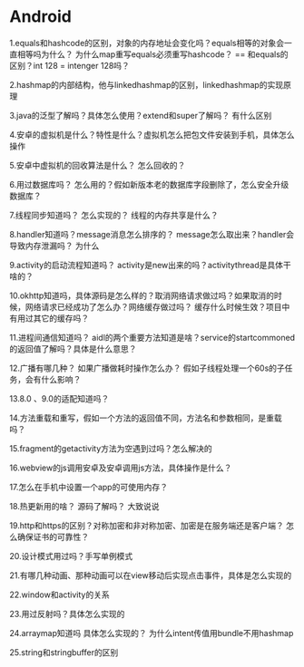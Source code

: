 # Android

1.equals和hashcode的区别，对象的内存地址会变化吗？equals相等的对象会一直相等吗为什么？
为什么map重写equals必须重写hashcode？ == 和equals的区别？int 128 = intenger 128吗？


2.hashmap的内部结构，他与linkedhashmap的区别，linkedhashmap的实现原理


3.java的泛型了解吗？具体怎么使用？extend和super了解吗？ 有什么区别



4.安卓的虚拟机是什么？特性是什么？虚拟机怎么把包文件安装到手机，具体怎么操作



5.安卓中虚拟机的回收算法是什么？ 怎么回收的？

6.用过数据库吗？ 怎么用的？假如新版本老的数据库字段删除了，怎么安全升级数据库？

7.线程同步知道吗？ 怎么实现的？ 线程的内存共享是什么？

8.handler知道吗？message消息怎么排序的？ message怎么取出来？handler会导致内存泄漏吗？ 为什么

9.activity的启动流程知道吗？ activity是new出来的吗？activitythread是具体干啥的？

10.okhttp知道吗，具体源码是怎么样的？取消网络请求做过吗？如果取消的时候，网络请求已经成功了怎么办？网络缓存做过吗？ 缓存什么时候生效？项目中有用过其它的缓存吗？

11.进程间通信知道吗？ aidl的两个重要方法知道是啥？service的startcommoned的返回值了解吗？具体是什么意思？

12.广播有哪几种？ 如果广播做耗时操作怎么办？ 假如子线程处理一个60s的子任务，会有什么影响？

13.8.0 、9.0的适配知道吗？

14.方法重载和重写，假如一个方法的返回值不同，方法名和参数相同，是重载吗？

15.fragment的getactivity方法为空遇到过吗？怎么解决的

16.webview的js调用安卓及安卓调用js方法，具体操作是什么？

17.怎么在手机中设置一个app的可使用内存？

18.热更新用的啥？  源码了解吗？  大致说说

19.http和https的区别？对称加密和非对称加密、加密是在服务端还是客户端？ 怎么确保证书的可靠性？

20.设计模式用过吗？手写单例模式

21.有哪几种动画、那种动画可以在view移动后实现点击事件，具体是怎么实现的

22.window和activity的关系

23.用过反射吗？具体怎么实现的

24.arraymap知道吗  具体怎么实现的？ 为什么intent传值用bundle不用hashmap

25.string和stringbuffer的区别